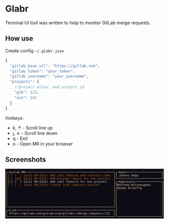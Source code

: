 # Glabr

Terminal UI tool was written to help to monitor GitLab merge requests.

## How use

Create config `~/.glabr.json`
```js
{
  "gitlab_base_url": "https://gitlab.com",
  "gitlab_token": "your_token",
  "gitlab_username": "your_username",
  "projects": {
    //project alias, and project id
    "glb": 123,
    "ain": 241
  }
}
```

Hotkeys:
* k, ↑ - Scroll line up
* j, ↓ - Scroll line down
* q - Exit
* o - Open MR in your browser

## Screenshots

![alt text](./doc/img/screenshot.png)
